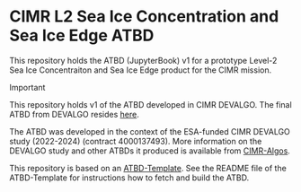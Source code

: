 # CIMR L2 Sea Ice Concentration and Sea Ice Edge ATBD

This repository holds the ATBD (JupyterBook) v1 for a prototype Level-2 Sea Ice Concentraiton and Sea Ice Edge product for the CIMR mission.

> [!IMPORTANT]
> This repository holds v1 of the ATBD developed in CIMR DEVALGO. The final ATBD from DEVALGO resides [here](https://github.com/CIMR-Algos/SeaIceConcentration_ATBD_v2).

The ATBD was developed in the context of the ESA-funded CIMR DEVALGO study (2022-2024) (contract 4000137493). More information on the DEVALGO study
and other ATBDs it produced is available from [CIMR-Algos](https://github.com/CIMR-Algos).

This repository is based on an [ATBD-Template](https://github.com/CIMR-Algos/ATBD-Template). See the README file of the ATBD-Template for instructions
how to fetch and build the ATBD.

